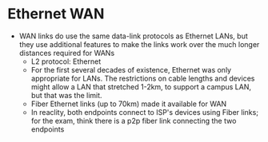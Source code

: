 # Ethernet WAN

- WAN links do use the same data-link protocols as Ethernet LANs, but they use additional features to make the links work over the much longer distances required for WANs
    - L2 protocol: Ethernet
    - For the first several decades of existence, Ethernet was only appropriate for LANs. The restrictions on cable lengths and devices might allow a LAN that stretched 1-2km, to support a campus LAN, but that was the limit.
    - Fiber Ethernet links (up to 70km) made it available for WAN
    - In reaclity, both endpoints connect to ISP's devices using Fiber links; for the exam, think there is a p2p fiber link connecting the two endpoints
